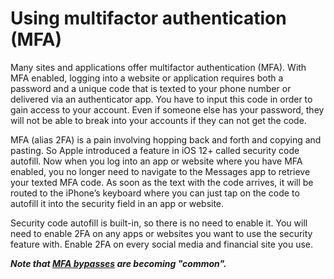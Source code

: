 # Using multifactor authentication (MFA)

Many sites and applications offer multifactor authentication (MFA). With MFA enabled, logging into a website or application requires both a password and a unique code that is texted to your phone number or delivered via an authenticator app. You have to input this code in order to gain access to your account. Even if someone else has your password, they will not be able to break into your accounts if they can not get the code.

MFA (alias 2FA) is a pain involving hopping back and forth and copying and pasting. So Apple introduced a feature in iOS 12+ called security code autofill. Now when you log into an app or website where you have MFA enabled, you no longer need to navigate to the Messages app to retrieve your texted MFA code. As soon as the text with the code arrives, it will be routed to the iPhone’s keyboard where you can just tap on the code to autofill it into the security field in an app or website.

Security code autofill is built-in, so there is no need to enable it. You will need to enable 2FA on any apps or websites you want to use the security feature with. Enable 2FA on every social media and financial site you use. 

***Note that [MFA bypasses](https://pap.tymyrddin.dev/docs/independent/mfa) are becoming "common".***

